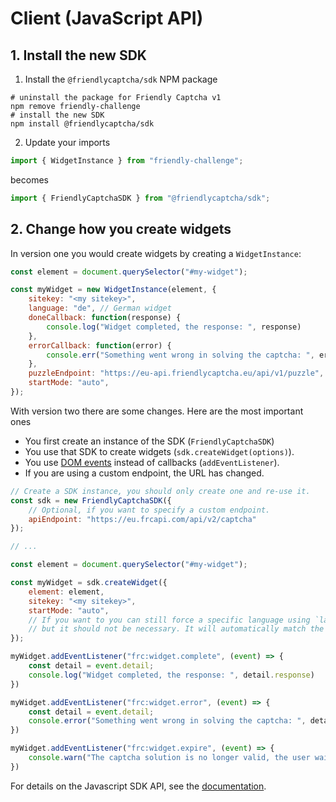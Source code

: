 # Client (JavaScript API)

## 1. Install the new SDK 
1. Install the `@friendlycaptcha/sdk` NPM package

```shell
# uninstall the package for Friendly Captcha v1
npm remove friendly-challenge
# install the new SDK
npm install @friendlycaptcha/sdk
```

2. Update your imports

```javascript
import { WidgetInstance } from "friendly-challenge";
```

becomes

```javascript
import { FriendlyCaptchaSDK } from "@friendlycaptcha/sdk";
```

## 2. Change how you create widgets

In version one you would create widgets by creating a `WidgetInstance`:

```javascript
const element = document.querySelector("#my-widget");

const myWidget = new WidgetInstance(element, {
    sitekey: "<my sitekey>",
    language: "de", // German widget
    doneCallback: function(response) {
        console.log("Widget completed, the response: ", response)
    },
    errorCallback: function(error) {
        console.err("Something went wrong in solving the captcha: ", error)
    },
    puzzleEndpoint: "https://eu-api.friendlycaptcha.eu/api/v1/puzzle",
    startMode: "auto",
});
```

With version two there are some changes. Here are the most important ones
* You first create an instance of the SDK (`FriendlyCaptchaSDK`)
* You use that SDK to create widgets (`sdk.createWidget(options)`).
* You use [DOM events](../../sdk/events.md) instead of callbacks (`addEventListener`).
* If you are using a custom endpoint, the URL has changed.

```javascript
// Create a SDK instance, you should only create one and re-use it.
const sdk = new FriendlyCaptchaSDK({
    // Optional, if you want to specify a custom endpoint.
    apiEndpoint: "https://eu.frcapi.com/api/v2/captcha"
});

// ...

const element = document.querySelector("#my-widget");

const myWidget = sdk.createWidget({
    element: element,
    sitekey: "<my sitekey>",
    startMode: "auto",
    // If you want to you can still force a specific language using `language: "de"`
    // but it should not be necessary. It will automatically match the lanugage of the webpage.
});

myWidget.addEventListener("frc:widget.complete", (event) => {
    const detail = event.detail;
    console.log("Widget completed, the response: ", detail.response)
})

myWidget.addEventListener("frc:widget.error", (event) => {
    const detail = event.detail;
    console.error("Something went wrong in solving the captcha: ", detail.error)
})

myWidget.addEventListener("frc:widget.expire", (event) => {
    console.warn("The captcha solution is no longer valid, the user waited too long.")
})
```

For details on the Javascript SDK API, see the [documentation](../../sdk).